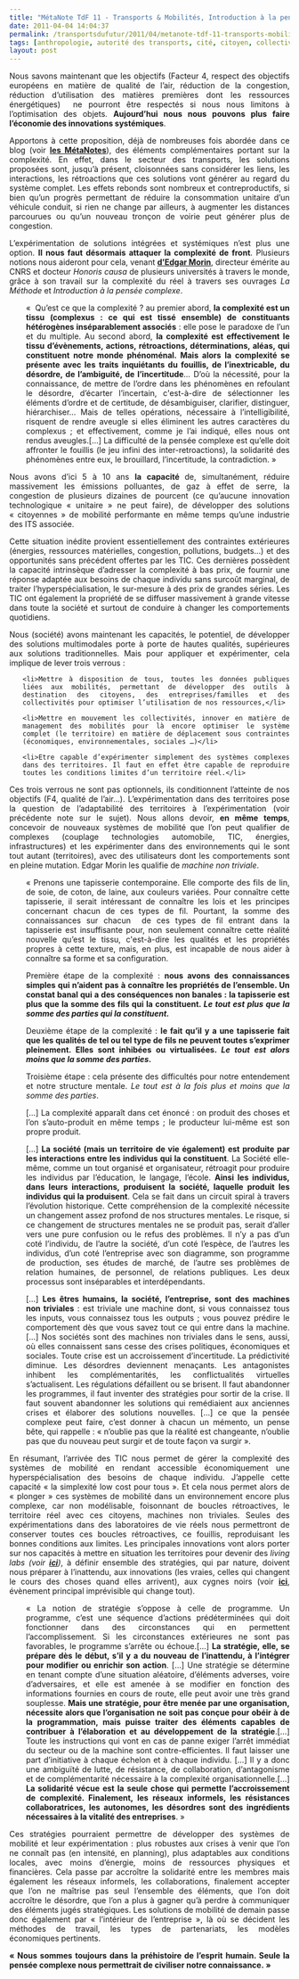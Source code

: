 ```yaml
---
title: "MétaNote TdF 11 - Transports & Mobilités, Introduction à la pensée complexe"
date: 2011-04-04 14:04:37
permalink: /transportsdufutur/2011/04/metanote-tdf-11-transports-mobilites-introduction-a-la-pensee-complexe.html
tags: [anthropologie, autorité des transports, cité, citoyen, collectivité, cygne noir, données réelles, gouvernance, innovation, open innovation, open source, partage de données, pensée complexe, robustesse, Service de mobilité]
layout: post
---
```


<p style="text-align: justify;">Nous savons maintenant que les objectifs (Facteur 4, respect des objectifs européens en matière de qualité de l’air, réduction de la congestion, réduction d’utilisation des matières premières dont les ressources énergétiques)  ne pourront être respectés si nous nous limitons à l’optimisation des objets. <strong>Aujourd’hui nous nous pouvons plus faire l’économie des innovations systémiques</strong>.</p>

<p style="text-align: justify;">Apportons à cette proposition, déjà de nombreuses fois abordée dans ce blog (voir <strong><a href="https://gabrielplassat.github.io/transportsdufutur/les-metanotes-tdf-transports-du-futur" target="_blank" rel="noopener">les MétaNotes</a></strong>), des éléments complémentaires portant sur la complexité. En effet, dans le secteur des transports, les solutions proposées sont, jusqu’à présent, cloisonnées sans considérer les liens, les interactions, les rétroactions que ces solutions vont générer au regard du système complet. Les effets rebonds sont nombreux et contreproductifs, si bien qu’un progrès permettant de réduire la consommation unitaire d’un véhicule conduit, si rien ne change par ailleurs, à augmenter les distances parcourues ou qu’un nouveau tronçon de voirie peut générer plus de congestion.</p>

<p style="text-align: justify;">L’expérimentation de solutions intégrées et systémiques n’est plus une option. <strong>Il nous faut désormais attaquer la complexité de front</strong>. Plusieurs notions nous aideront pour cela, venant <strong><a href="http://fr.wikipedia.org/wiki/Edgar_Morin" target="_blank" rel="noopener">d’Edgar Morin</a></strong>, directeur émérite au CNRS et docteur <em>Honoris causa </em>de plusieurs universités à travers le monde, grâce à son travail sur la complexité du réel à travers ses ouvrages <em>La Méthode </em>et <em>Introduction à la pensée complexe</em>.</p>

<!--more-->

<p style="text-align: justify; padding-left: 30px;">«  Qu’est ce que la complexité ? au premier abord, <strong>la complexité est un tissu (complexus : ce qui est tissé ensemble) de constituants hétérogènes inséparablement associés</strong> : elle pose le paradoxe de l’un et du multiple. Au second abord, <strong>la complexité est effectivement le tissu d’évènements, actions, rétroactions, déterminations, aléas, qui constituent notre monde phénoménal. Mais alors la complexité se présente avec les traits inquiétants du fouillis, de l’inextricable, du désordre, de l’ambiguité, de l’incertitude</strong>… D’où la nécessité, pour la connaissance, de mettre de l’ordre dans les phénomènes en refoulant le désordre, d’écarter l’incertain, c'est-à-dire de sélectionner les éléments d’ordre et de certitude, de désambiguiser, clarifier, distinguer, hiérarchiser… Mais de telles opérations, nécessaire à l’intelligibilité, risquent de rendre aveugle si elles éliminent les autres caractères du complexus ; et effectivement, comme je l’ai indiqué, elles nous ont rendus aveugles.[…] La difficulté de la pensée complexe est qu’elle doit affronter le fouillis (le jeu infini des inter-retroactions), la solidarité des phénomènes entre eux, le brouillard, l’incertitude, la contradiction. »</p>

<p style="text-align: justify;">Nous avons d’ici 5 à 10 ans <strong>la capacité </strong>de, simultanément, réduire massivement les émissions polluantes, de gaz à effet de serre, la congestion de plusieurs dizaines de pourcent (ce qu’aucune innovation technologique « unitaire » ne peut faire), de développer des solutions « citoyennes » de mobilité performante en même temps qu’une industrie des ITS associée.</p>

<p style="text-align: justify;">Cette situation inédite provient essentiellement des contraintes extérieures (énergies, ressources matérielles, congestion, pollutions, budgets…) et des opportunités sans précédent offertes par les TIC. Ces dernières possèdent la capacité intrinsèque d’adresser la complexité à bas prix, de fournir une réponse adaptée aux besoins de chaque individu sans surcoût marginal, de traiter l’hyperspécialisation, le sur-mesure à des prix de grandes séries. Les TIC ont également la propriété de se diffuser massivement à grande vitesse dans toute la société et surtout de conduire à changer les comportements quotidiens.</p>

<p style="text-align: justify;">Nous (société) avons maintenant les capacités, le potentiel, de développer des solutions multimodales porte à porte de hautes qualités, supérieures aux solutions traditionnelles. Mais pour appliquer et expérimenter, cela implique de lever trois verrous :</p>



<ol style="text-align: justify;">

 	<li>Mettre à disposition de tous, toutes les données publiques liées aux mobilités, permettant de développer des outils à destination des citoyens, des entreprises/familles et des collectivités pour optimiser l’utilisation de nos ressources,</li>

 	<li>Mettre en mouvement les collectivités, innover en matière de management des mobilités pour là encore optimiser le système complet (le territoire) en matière de déplacement sous contraintes (économiques, environnementales, sociales …)</li>

 	<li>Etre capable d’expérimenter simplement des systèmes complexes dans des territoires. Il faut en effet être capable de reproduire toutes les conditions limites d’un territoire réel.</li>

</ol>

<p style="text-align: justify;">Ces trois verrous ne sont pas optionnels, ils conditionnent l’atteinte de nos objectifs (F4, qualité de l’air…). L’expérimentation dans des territoires pose la question de l’adaptabilité des territoires à l’expérimentation (voir précédente note sur le sujet). Nous allons devoir, <strong>en même temps</strong>, concevoir de nouveaux systèmes de mobilité que l’on peut qualifier de complexes (couplage technologies automobile, TIC, énergies, infrastructures) et les expérimenter dans des environnements qui le sont tout autant (territoires), avec des utilisateurs dont les comportements sont en pleine mutation. Edgar Morin les qualifie de <em>machine non triviale</em>.</p>

<p style="text-align: justify; padding-left: 30px;">« Prenons une tapisserie contemporaine. Elle comporte des fils de lin, de soie, de coton, de laine, aux couleurs variées. Pour connaître cette tapisserie, il serait intéressant de connaître les lois et les principes concernant chacun de ces types de fil. Pourtant, la somme des connaissances sur chacun  de ces types de fil entrant dans la tapisserie est insuffisante pour, non seulement connaître cette réalité nouvelle qu’est le tissu, c'est-à-dire les qualités et les propriétés propres à cette texture, mais, en plus, est incapable de nous aider à connaître sa forme et sa configuration.</p>

<p style="text-align: justify; padding-left: 30px;">Première étape de la complexité : <strong>nous avons des connaissances simples qui n’aident pas à connaître les propriétés de l’ensemble. Un constat banal qui a des conséquences non banales : la tapisserie est plus que la somme des fils qui la constituent. <em>Le tout est plus que la somme des parties qui la constituent.</em></strong></p>

<p style="text-align: justify; padding-left: 30px;">Deuxième étape de la complexité : <strong>le fait qu’il y a une tapisserie fait que les qualités de tel ou tel type de fils ne peuvent toutes s’exprimer pleinement. Elles sont inhibées ou virtualisées. <em>Le tout est alors moins que la somme des parties</em>.</strong></p>

<p style="text-align: justify; padding-left: 30px;">Troisième étape : cela présente des difficultés pour notre entendement et notre structure mentale. <em>Le tout est à la fois plus et moins que la somme des parties</em>.</p>

<p style="text-align: justify; padding-left: 30px;">[…] La complexité apparaît dans cet énoncé : on produit des choses et l’on s’auto-produit en même temps ; le producteur lui-même est son propre produit.</p>

<p style="text-align: justify; padding-left: 30px;">[…] <strong>La société (mais un territoire de vie également) est produite par les interactions entre les individus qui la constituent</strong>. La Société elle-même, comme un tout organisé et organisateur, rétroagit pour produire les individus par l’éducation, le langage, l’école. <strong>Ainsi les individus, dans leurs interactions, produisent la société, laquelle produit les individus qui la produisent</strong>. Cela se fait dans un circuit spiral à travers l’évolution historique. Cette compréhension de la complexité nécessite un changement assez profond de nos structures mentales. Le risque, si ce changement de structures mentales ne se produit pas, serait d’aller vers une pure confusion ou le refus des problèmes. Il n’y a pas d’un coté l’individu, de l’autre la société, d’un coté l’espèce, de l’autres les individus, d’un coté l’entreprise avec son diagramme, son programme de production, ses études de marché, de l’autre ses problèmes de relation humaines, de personnel, de relations publiques. Les deux processus sont inséparables et interdépendants.</p>

<p style="text-align: justify; padding-left: 30px;">[…] <strong>Les êtres humains, la société, l’entreprise, sont des machines non triviales</strong> : est triviale une machine dont, si vous connaissez tous les inputs, vous connaissez tous les outputs ; vous pouvez prédire le comportement dès que vous savez tout ce qui entre dans la machine. […] Nos sociétés sont des machines non triviales dans le sens, aussi, où elles connaissent sans cesse des crises politiques, économiques et sociales. Toute crise est un accroissement d’incertitude. La prédictivité diminue. Les désordres deviennent menaçants. Les antagonistes inhibent les complémentarités, les conflictualités virtuelles s’actualisent. Les régulations défaillent ou se brisent. Il faut abandonner les programmes, il faut inventer des stratégies pour sortir de la crise. Il faut souvent abandonner les solutions qui remédiaient aux anciennes crises et élaborer des solutions nouvelles. […] ce que la pensée complexe peut faire, c’est donner à chacun un mémento, un pense bête, qui rappelle : « n’oublie pas que la réalité est changeante, n’oublie pas que du nouveau peut surgir et de toute façon va surgir ».</p>

<p style="text-align: justify;">En résumant, l’arrivée des TIC nous permet de gérer la complexité des systèmes de mobilité en rendant accessible économiquement une hyperspécialisation des besoins de chaque individu. J’appelle cette capacité « la simplexité low cost pour tous ». Et cela nous permet alors de « plonger » ces systèmes de mobilité dans un environnement encore plus complexe, car non modélisable, foisonnant de boucles rétroactives, le territoire réel avec ces citoyens, machines non triviales. Seules des expérimentations dans des laboratoires de vie réels nous permettront de conserver toutes ces boucles rétroactives, ce fouillis, reproduisant les bonnes conditions aux limites. Les principales innovations vont alors porter sur nos capacités à mettre en situation les territoires pour devenir des <em>living labs (voir <strong><a href="https://gabrielplassat.github.io/transportsdufutur/2011/03/et-si-certains-territoires-reussissaient-a-attirer-linnovation-a-devenir-le-parfait-laboratoire-viva.html" target="_blank" rel="noopener">ici</a></strong>)</em>, à définir ensemble des stratégies, qui par nature, doivent nous préparer à l’inattendu, aux innovations (les vraies, celles qui changent le cours des choses quand elles arrivent), aux cygnes noirs (voir <strong><a href="https://gabrielplassat.github.io/transportsdufutur/2010/04/doiton-attendre-le-prochain-cygne-noir-pour-ameliorer-nos-transports.html" target="_blank" rel="noopener">ici</a></strong>, évènement principal imprévisible qui change tout).</p>

<p style="text-align: justify; padding-left: 30px;">« La notion de stratégie s’oppose à celle de programme. Un programme, c’est une séquence d’actions prédéterminées qui doit fonctionner dans des circonstances qui en permettent l’accomplissement. Si les circonstances extérieures ne sont pas favorables, le programme s’arrête ou échoue.[…] <strong>La stratégie, elle, se prépare dès le début, s’il y a du nouveau de l’inattendu, à l’intégrer pour modifier ou enrichir son action</strong>. […] Une stratégie se détermine en tenant compte d’une situation aléatoire, d’éléments adverses, voire d’adversaires, et elle est amenée à se modifier en fonction des informations fournies en cours de route, elle peut avoir une très grand souplesse. <strong>Mais une stratégie, pour être menée par une organisation, nécessite alors que l’organisation ne soit pas conçue pour obéir à de la programmation, mais puisse traiter des éléments capables de contribuer à l’élaboration et au développement de la stratégie</strong>.[…] Toute les instructions qui vont en cas de panne exiger l’arrêt immédiat du secteur ou de la machine sont contre-efficientes. Il faut laisser une part d’initiative à chaque échelon et à chaque individu. […] Il y a donc une ambiguïté de lutte, de résistance, de collaboration, d’antagonisme et de complémentarité nécessaire à la complexité organisationnelle.[…] <strong>La solidarité vécue est la seule chose qui permette l’accroissement de complexité. Finalement, les réseaux informels, les résistances collaboratrices, les autonomes, les désordres sont des ingrédients nécessaires à la vitalité des entreprises</strong>. »</p>

<p style="text-align: justify;">Ces stratégies pourraient permettre de développer des systèmes de mobilité et leur expérimentation : plus robustes aux crises à venir que l’on ne connaît pas (en intensité, en planning), plus adaptables aux conditions locales, avec moins d’énergie, moins de ressources physiques et financières. Cela passe par accroître la solidarité entre les membres mais également les réseaux informels, les collaborations, finalement accepter que l’on ne maîtrise pas seul l’ensemble des éléments, que l’on doit accroître le désordre, que l’on a plus à gagner qu’à perdre à communiquer des éléments jugés stratégiques. Les solutions de mobilité de demain passe donc également par « l’intérieur de l’entreprise », là où se décident les méthodes de travail, les types de partenariats, les modèles économiques pertinents.</p>

<p style="text-align: justify;"><strong>« Nous sommes toujours dans la préhistoire de l’esprit humain. Seule la pensée complexe nous permettrait de civiliser notre connaissance. »</strong></p>
